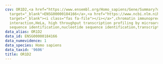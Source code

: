 ```yaml
---
csv: OR1D2,<a href="https://www.ensembl.org/Homo_sapiens/Gene/Summary?db=core;g=ENSG00000184166"
  target="_blank">ENSG00000184166</a>,<a href="https://www.ncbi.nlm.nih.gov/pubmed/17216044"
  target="_blank"><i class="fas fa-file"></i></a>",chromatin immunoprecipitation assay,direct
  interaction,HeLa, high throughput transcription profiling by microarray,nucleotide
  sequence identification,nucleotide sequence identification,transcriptional regulation,
data_alias: OR1D2
data_id: ENSG00000184166
data_numevidence: 1
data_species: Homo sapiens
data_taxid: '9606'
title: OR1D2
---
```

